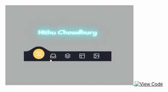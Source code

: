 <a href="https://github.com/iftekharalammithu/React-Css-Heaven/tree/main/React%20Navbar/React%20Navbars" target="_blank">
<img src="React Navbar\React Navbars\src\assets\download.gif" alt="Navbar GIF" width="400" height="250">
  <img src="https://img.shields.io/badge/View%20Code-React%20Navbar-blue?style=for-the-badge" alt="View Code" align="center" />
</a>
